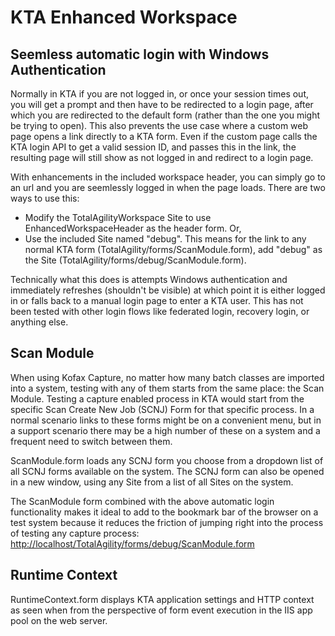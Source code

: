 # KTA Enhanced Workspace

## Seemless automatic login with Windows Authentication

Normally in KTA if you are not logged in, or once your session times out, you will get a prompt and then have to be redirected to a login page, after which you are redirected to the default form (rather than the one you might be trying to open).  This also prevents the use case where a custom web page opens a link directly to a KTA form.  Even if the custom page calls the KTA login API to get a valid session ID, and passes this in the link, the resulting page will still show as not logged in and redirect to a login page.

With enhancements in the included workspace header, you can simply go to an url and you are seemlessly logged in when the page loads.  There are two ways to use this:

* Modify the TotalAgilityWorkspace Site to use EnhancedWorkspaceHeader as the header form. Or,
* Use the included Site named "debug".  This means for the link to any normal KTA form (TotalAgility/forms/ScanModule.form), add "debug" as the Site (TotalAgility/forms/debug/ScanModule.form).

Technically what this does is attempts Windows authentication and immediately refreshes (shouldn't be visible) at which point it is either logged in or falls back to a manual login page to enter a KTA user.  This has not been tested with other login flows like federated login, recovery login, or anything else.

## Scan Module

When using Kofax Capture, no matter how many batch classes are imported into a system, testing with any of them starts from the same place: the Scan Module.  Testing a capture enabled process in KTA would start from the specific Scan Create New Job (SCNJ) Form for that specific process.  In a normal scenario links to these forms might be on a convenient menu, but in a support scenario there may be a high number of these on a system and a frequent need to switch between them.

ScanModule.form loads any SCNJ form you choose from a dropdown list of all SCNJ forms available on the system.  The SCNJ form can also be opened in a new window, using any Site from a list of all Sites on the system.

The ScanModule form combined with the above automatic login functionality makes it ideal to add to the bookmark bar of the browser on a test system because it reduces the friction of jumping right into the process of testing any capture process: [http://localhost/TotalAgility/forms/debug/ScanModule.form](http://localhost/TotalAgility/forms/debug/ScanModule.form)

## Runtime Context

RuntimeContext.form displays KTA application settings and HTTP context as seen when from the perspective of form event execution in the IIS app pool on the web server.
